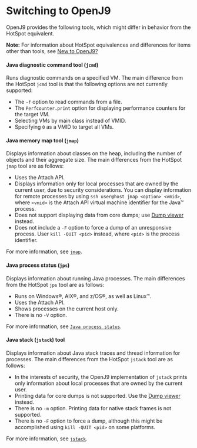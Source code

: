 ﻿<!--
* Copyright (c) 2017, 2019 IBM Corp. and others
*
* This program and the accompanying materials are made
* available under the terms of the Eclipse Public License 2.0
* which accompanies this distribution and is available at
* https://www.eclipse.org/legal/epl-2.0/ or the Apache
* License, Version 2.0 which accompanies this distribution and
* is available at https://www.apache.org/licenses/LICENSE-2.0.
*
* This Source Code may also be made available under the
* following Secondary Licenses when the conditions for such
* availability set forth in the Eclipse Public License, v. 2.0
* are satisfied: GNU General Public License, version 2 with
* the GNU Classpath Exception [1] and GNU General Public
* License, version 2 with the OpenJDK Assembly Exception [2].
*
* [1] https://www.gnu.org/software/classpath/license.html
* [2] http://openjdk.java.net/legal/assembly-exception.html
*
* SPDX-License-Identifier: EPL-2.0 OR Apache-2.0 OR GPL-2.0 WITH
* Classpath-exception-2.0 OR LicenseRef-GPL-2.0 WITH Assembly-exception
-->

# Switching to OpenJ9

OpenJ9 provides the following tools, which might differ in behavior from the HotSpot equivalent.

<i class="fa fa-pencil-square-o" aria-hidden="true"></i> **Note:** For information about HotSpot equivalences and differences for items other than tools, see [New to OpenJ9?](openj9_newuser.md)

#### Java diagnostic command tool (`jcmd`)

Runs diagnostic commands on a specified VM. The main difference from the HotSpot `jcmd` tool is that the following options are not currently supported:

- The `-f` option to read commands from a file.
- The `Perfcounter.print` option for displaying performance counters for the target VM.
- Selecting VMs by main class instead of VMID.
- Specifying `0` as a VMID to target all VMs.

#### Java memory map tool (`jmap`)

Displays information about classes on the heap, including the number of objects and their aggregate size. The main differences from the HotSpot `jmap` tool are as follows:

- Uses the Attach API.
- Displays information only for local processes that are owned by the current user, due to security considerations. You can display information for remote processes by using `ssh user@host jmap <option> <vmid>`, where `<vmid>` is the Attach API virtual machine identifier for the Java&trade; process.
- Does not support displaying data from core dumps; use [Dump viewer](tool_jdmpview.md) instead.
- Does not include a `-F` option to force a dump of an unresponsive process. User `kill -QUIT <pid>` instead, where `<pid>` is the process
identifier.

For more information, see [`jmap`](tool_jmap.md).

#### Java process status (`jps`)

Displays information about running Java processes. The main differences from the HotSpot `jps` tool are as follows:

- Runs on Windows&reg;, AIX&reg;, and z/OS&reg;, as well as Linux&trade;.
- Uses the Attach API.
- Shows processes on the current host only.
- There is no `-V` option.

For more information, see [`Java process status`](tool_jps.md).

#### Java stack (`jstack`) tool

Displays information about Java stack traces and thread information for processes. The main differences from the HotSpot `jstack` tool are as follows:

- In the interests of security, the OpenJ9 implementation of `jstack` prints only information about local processes that are owned by the current user.
- Printing data for core dumps is not supported. Use the [Dump viewer](tool_jdmpview.md) instead.
- There is no `-m` option. Printing data for native stack frames is not supported.
- There is no `-F` option to force a dump, although this might be accomplished using `kill -QUIT <pid>` on some platforms.

For more information, see [`jstack`](tool_jstack.md).


<!-- ==== END OF TOPIC ==== tools_migration.md ==== -->
